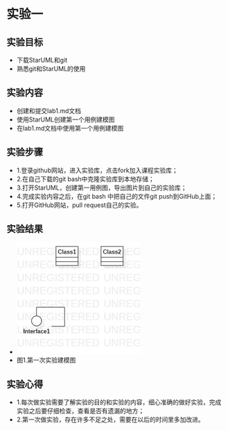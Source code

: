 # 实验一

## 实验目标

- 下载StarUML和git
- 熟悉git和StarUML的使用

## 实验内容
	
- 创建和提交lab1.md文档
- 使用StarUML创建第一个用例建模图
- 在lab1.md文档中使用第一个用例建模图

## 实验步骤

- 1.登录github网站，进入实验库，点击fork加入课程实验库；
- 2.在自己下载的git bash中克隆实验库到本地存储；
- 3.打开StarUML，创建第一用例图，导出图片到自己的实验库；
- 4.完成实验内容之后，在git bash 中把自己的文件git push到GitHub上面；
- 5.打开GitHub网站，pull request自己的实验。


## 实验结果

- ![第一个建模图](./model1.jpg)
- 图1.第一次实验建模图

## 实验心得
- 1.每次做实验需要了解实验的目的和实验的内容，细心准确的做好实验，完成实验之后要仔细检查，查看是否有遗漏的地方；
- 2.第一次做实验，存在许多不足之处，需要在以后的时间里多加改进。